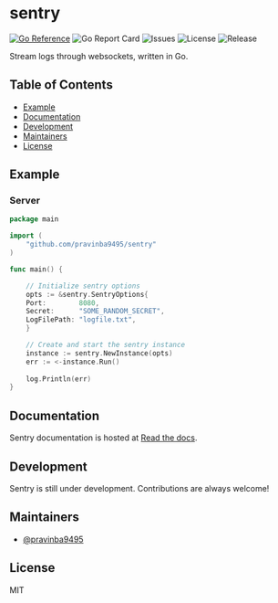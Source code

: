 # sentry
[![Go Reference](https://pkg.go.dev/badge/github.com/pravinba9495/sentry.svg)](https://pkg.go.dev/github.com/pravinba9495/sentry) ![Go Report Card](https://goreportcard.com/badge/github.com/pravinba9495/sentry) ![Issues](https://img.shields.io/github/issues-raw/pravinba9495/sentry) ![License](https://img.shields.io/github/license/pravinba9495/sentry) ![Release](https://img.shields.io/github/v/release/pravinba9495/sentry?include_prereleases)

Stream logs through websockets, written in Go.

## Table of Contents
- [Example](#example)
- [Documentation](#documentation)
- [Development](#development)
- [Maintainers](#maintainers)
- [License](#license)

## Example
### Server
```go
package main

import (
    "github.com/pravinba9495/sentry"
)

func main() {

    // Initialize sentry options 
    opts := &sentry.SentryOptions{
	Port:        8080,
	Secret:      "SOME_RANDOM_SECRET",
	LogFilePath: "logfile.txt",
    }

    // Create and start the sentry instance
    instance := sentry.NewInstance(opts)
    err := <-instance.Run()
    
    log.Println(err)
}
```

## Documentation
Sentry documentation is hosted at [Read the docs](https://pkg.go.dev/github.com/pravinba9495/sentry).

## Development
Sentry is still under development. Contributions are always welcome!

## Maintainers
* [@pravinba9495](https://github.com/pravinba9495)
## License
MIT
